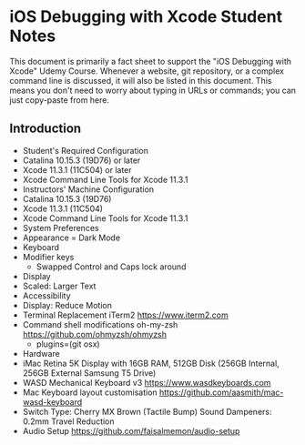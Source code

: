 # iOS Debugging with Xcode Student Notes

This document is primarily a fact sheet to support the "iOS Debugging with Xcode" Udemy Course.
Whenever a website, git repository, or a complex command line is discussed, it will also be listed in this document.  This means you don't need to worry about typing in URLs or commands; you can just copy-paste from here.

## Introduction

- Student's Required Configuration
 - Catalina 10.15.3 (19D76) or later
 - Xcode 11.3.1 (11C504) or later
 - Xcode Command Line Tools for Xcode 11.3.1
- Instructors' Machine Configuration
 - Catalina 10.15.3 (19D76)
 - Xcode 11.3.1 (11C504)
 - Xcode Command Line Tools for Xcode 11.3.1
 - System Preferences
  - Appearance = Dark Mode
  - Keyboard
   - Modifier keys
     - Swapped Control and Caps lock around
  - Display
   - Scaled: Larger Text
  - Accessibility
   - Display: Reduce Motion
 - Terminal Replacement iTerm2 https://www.iterm2.com
 - Command shell modifications oh-my-zsh https://github.com/ohmyzsh/ohmyzsh
   - plugins=(git osx)
 - Hardware
  - iMac Retina 5K Display with 16GB RAM, 512GB Disk (256GB Internal, 256GB External Samsung T5 Drive)
  - WASD Mechanical Keyboard v3 https://www.wasdkeyboards.com
   - Mac Keyboard layout customisation https://github.com/aasmith/mac-wasd-keyboard
   - Switch Type: Cherry MX Brown (Tactile Bump) Sound Dampeners: 0.2mm Travel Reduction
  - Audio Setup https://github.com/faisalmemon/audio-setup
